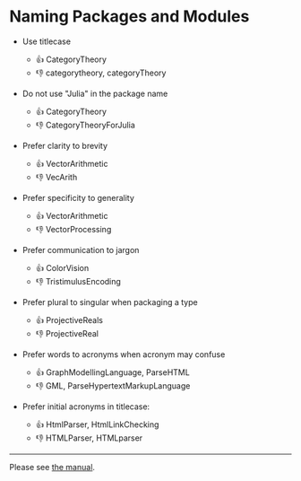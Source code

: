 # Naming Packages and Modules


- Use titlecase
  - :thumbsup: CategoryTheory
  - :thumbsdown:  categorytheory, categoryTheory

- Do not use "Julia" in the package name
  - :thumbsup: CategoryTheory
  - :thumbsdown:  CategoryTheoryForJulia

- Prefer clarity to brevity  
  - :thumbsup: VectorArithmetic
  - :thumbsdown:  VecArith
  
- Prefer specificity to generality  
  - :thumbsup: VectorArithmetic
  - :thumbsdown:  VectorProcessing

- Prefer communication to jargon  
  - :thumbsup: ColorVision
  - :thumbsdown:  TristimulusEncoding

- Prefer plural to singular when packaging a type
  - :thumbsup: ProjectiveReals
  - :thumbsdown:  ProjectiveReal

- Prefer words to acronyms when acronym may confuse
  - :thumbsup: GraphModellingLanguage, ParseHTML
  - :thumbsdown:  GML, ParseHypertextMarkupLanguage

- Prefer initial acronyms in titlecase:
  - :thumbsup: HtmlParser, HtmlLinkChecking
  - :thumbsdown:  HTMLParser, HTMLparser


------  
    
Please see [the manual](http://docs.julialang.org/en/latest/manual/packages/#guidelines-for-naming-a-package).

